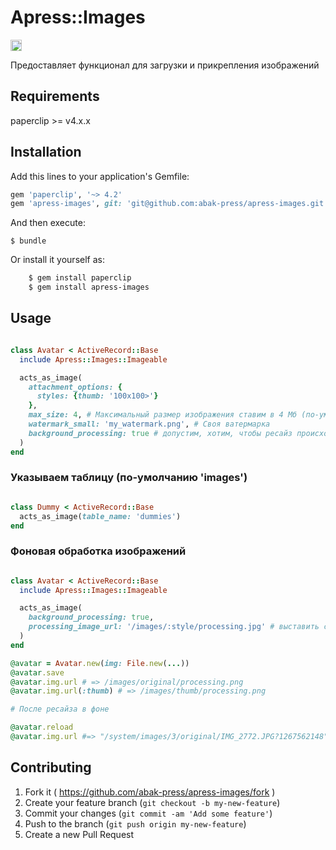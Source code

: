 # Apress::Images

<a href="http://dolly.railsc.ru/projects/83/builds/latest/?ref=paperclip-upgrade"><img src="http://dolly.railsc.ru/badges/abak-press/apress-images/paperclip-upgrade" height="18"></a>

Предоставляет функционал для загрузки и прикрепления изображений

## Requirements

paperclip >= v4.x.x

## Installation

Add this lines to your application's Gemfile:

```ruby
gem 'paperclip', '~> 4.2'
gem 'apress-images', git: 'git@github.com:abak-press/apress-images.git', branch: 'paperclip-upgrade'
```

And then execute:

    $ bundle

Or install it yourself as:

```bash
    $ gem install paperclip
    $ gem install apress-images
```

## Usage

```ruby

class Avatar < ActiveRecord::Base
  include Apress::Images::Imageable

  acts_as_image(
    attachment_options: {
      styles: {thumb: '100x100>'}
    },
    max_size: 4, # Максимальный размер изображения ставим в 4 Мб (по-умолчанию 15 Мб)
    watermark_small: 'my_watermark.png', # Своя ватермарка
    background_processing: true # допустим, хотим, чтобы ресайз происходил в фоне
  )
end

```

### Указываем таблицу (по-умолчанию 'images')

```ruby

class Dummy < ActiveRecord::Base
  acts_as_image(table_name: 'dummies')
end
```

### Фоновая обработка изображений

```ruby

class Avatar < ActiveRecord::Base
  include Apress::Images::Imageable

  acts_as_image(
    background_processing: true,
    processing_image_url: '/images/:style/processing.jpg' # выставить свою заглушку изображения на время ресайза
  )
end

@avatar = Avatar.new(img: File.new(...))
@avatar.save
@avatar.img.url # => /images/original/processing.png
@avatar.img.url(:thumb) # => /images/thumb/processing.png

# После ресайза в фоне

@avatar.reload
@avatar.img.url #=> "/system/images/3/original/IMG_2772.JPG?1267562148"

```

## Contributing

1. Fork it ( https://github.com/abak-press/apress-images/fork )
2. Create your feature branch (`git checkout -b my-new-feature`)
3. Commit your changes (`git commit -am 'Add some feature'`)
4. Push to the branch (`git push origin my-new-feature`)
5. Create a new Pull Request

